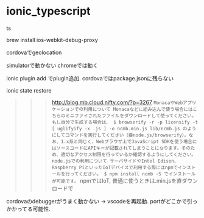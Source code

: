 # ionic_typescript
ts


brew install ios-webkit-debug-proxy

cordovaでgeolocation
<meta http-equiv="Content-Security-Policy" content="default-src *; script-src 'self' 'unsafe-inline' 'unsafe-eval' *; style-src  'self' 'unsafe-inline' *">

simulatorで動かない
chromeでは動く

ionic plugin add
でplugin追加. cordovaではpackage.jsonに残らない

ionic state restore

>>> http://blog.mb.cloud.nifty.com/?p=3267
``
MonacaやWebアプリケーションでの利用について
Monacaなどに組み込んで使う場合にはこちらのミニファイされたファイルをダウンロードして使ってください。もし自分で生成する場合は、
$ browserify -r -p licensify -t [ uglifyify -x .js ] -o ncmb.min.js lib/ncmb.js
のようにしてコマンドを実行してください（要node.js/browserify）。なお、1.x系と同じく、Webブラウザ上でJavaScript SDKを使う場合にはソースコードにAPIキーが記載されてしまうことになります。そのため、適切なアクセス制限を行っているか確認するようにしてください。
node.jsでの利用について
サーバサイドやIntel Edison、Raspberry PiといったIoTデバイスで利用する際にはnpmでインストールを行ってください。
$ npm install ncmb -S
でインストールが可能です。
``
npmではIoT, 普通に使うときは.min.jsを直ダウンロードで

cordovaのdebuggerがうまく動かない -> vscodeを再起動. portがどこかで引っかかってる可能性.

